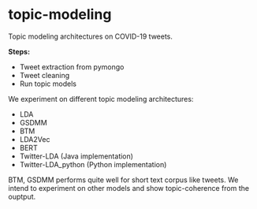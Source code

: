 # topic-modeling
Topic modeling architectures on COVID-19 tweets.

<b>Steps:</b>
<ul>
<li>Tweet extraction from pymongo</li>
<li>Tweet cleaning</li>
<li>Run topic models</li>
</ul>

We experiment on different topic modeling architectures:

<ul>
<li>LDA</li>
<li>GSDMM</li>
<li>BTM</li>
<li>LDA2Vec</li>
<li>BERT</li>
<li>Twitter-LDA (Java implementation)</li>
<li>Twitter-LDA_python (Python implementation)</li>
</ul>

BTM, GSDMM performs quite well for short text corpus like tweets. We intend to experiment on other models and show topic-coherence from the ouptput. 
